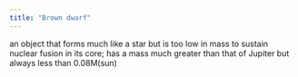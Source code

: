 ```yaml
---
title: "Brown dwarf"
---
```

an object that forms much like a star but is too low in mass to sustain nuclear fusion in its core; has a mass much greater than that of Jupiter but always less than 0.08M(sun)

